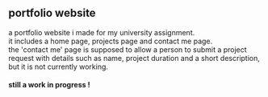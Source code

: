## portfolio website
a portfolio website i made for my university assignment.\
it includes a home page, projects page and contact me page.\
the 'contact me' page is supposed to allow a person to submit a project request with details such as name, project duration and a short description, but it is not currently working.
#### still a work in progress !
